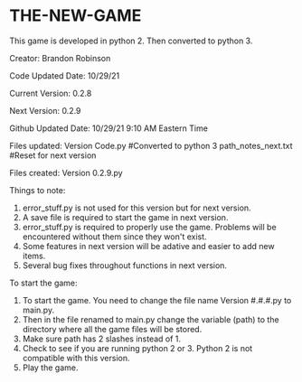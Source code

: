 # THE-NEW-GAME
This game is developed in python 2.
Then converted to python 3.

Creator: Brandon Robinson

Code Updated Date: 10/29/21

Current Version: 0.2.8

Next Version: 0.2.9

Github Updated Date: 10/29/21 9:10 AM Eastern Time

Files updated:
  Version Code.py #Converted to python 3
  path_notes_next.txt #Reset for next version

Files created:
  Version 0.2.9.py
 
 Things to note:
  1. error_stuff.py is not used for this version but for next version.
  2. A save file is required to start the game in next version.
  3. error_stuff.py is required to properly use the game. Problems will be encountered without them since they won't exist.
  4. Some features in next version will be adative and easier to add new items.
  5. Several bug fixes throughout functions in next version.
  
To start the game:
1. To start the game. You need to change the file name Version #.#.#.py to main.py.
2. Then in the file renamed to main.py change the variable (path) to the directory where all the game files will be stored.
3. Make sure path has 2 slashes instead of 1.
4. Check to see if you are running python 2 or 3. Python 2 is not compatible with this version.
5. Play the game.
